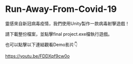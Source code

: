 # Run-Away-From-Covid-19
靈感來自新冠病毒疫情，我們使用Unity製作一款病毒射擊遊戲！

請下載整份檔案，並點擊final project.exe檔執行遊戲。

也可以點擊以下連結觀看Demo影片👇

https://youtu.be/FDDXpf9cw0o
